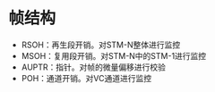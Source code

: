 # 帧结构

* RSOH：再生段开销。对STM-N整体进行监控
* MSOH：复用段开销。对STM-N中的STM-1进行监控
* AUPTR：指针。对帧的微量偏移进行校验
* POH：通道开销。对VC通道进行监控





